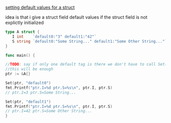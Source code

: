[setting default values for a struct](https://stackoverflow.com/questions/37135193/how-to-set-default-values-in-go-structs)  

idea is that i give a struct field default values if the struct field is not explictly initialized  

```go
type A struct {
   I int    `default0:"3" default1:"42"`
   S string `default0:"Some String..." default1:"Some Other String..."`
}

func main() {

//TODO: say if only one default tag is there we don't have to call Set()  
//this will be enough
ptr := &A{}

Set(ptr, "default0")
fmt.Printf("ptr.I=%d ptr.S=%s\n", ptr.I, ptr.S)
// ptr.I=3 ptr.S=Some String...

Set(ptr, "default1")
fmt.Printf("ptr.I=%d ptr.S=%s\n", ptr.I, ptr.S)
// ptr.I=42 ptr.S=Some Other String...
}
```